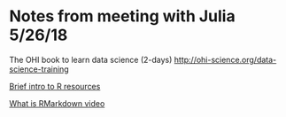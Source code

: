 # Notes from meeting with Julia 5/26/18

The OHI book to learn data science (2-days) http://ohi-science.org/data-science-training



[Brief intro to R resources](https://docs.google.com/presentation/d/19d-eRZi0EHqCUSXUiLJ-zS8ieqiVsQJpawCo529AL60/edit?usp=sharing)


[What is RMarkdown video](https://www.youtube.com/watch?v=HqrRdRrmatk)
